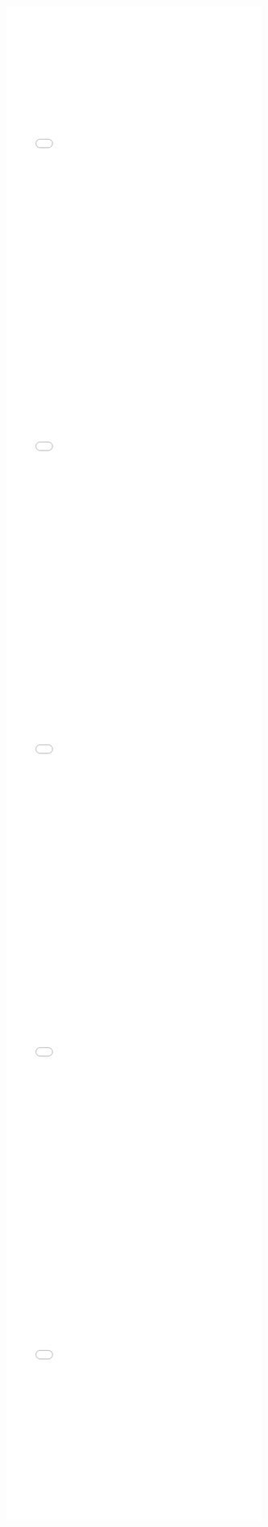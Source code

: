 <iframe id="igraph" scrolling="no" style="border:none;" seamless="seamless" src="gantt/hwv430d_Grobschmied_Aria.html" height="600" width="100%"></iframe>
<iframe id="igraph" scrolling="no" style="border:none;" seamless="seamless" src="gantt/hwv430d_Grobschmied_Var1.html" height="600" width="100%"></iframe>
<iframe id="igraph" scrolling="no" style="border:none;" seamless="seamless" src="gantt/hwv430d_Grobschmied_Var2.html" height="600" width="100%"></iframe>
<iframe id="igraph" scrolling="no" style="border:none;" seamless="seamless" src="gantt/hwv430d_Grobschmied_Var3.html" height="600" width="100%"></iframe>
<iframe id="igraph" scrolling="no" style="border:none;" seamless="seamless" src="gantt/hwv430d_Grobschmied_Var4.html" height="600" width="100%"></iframe>